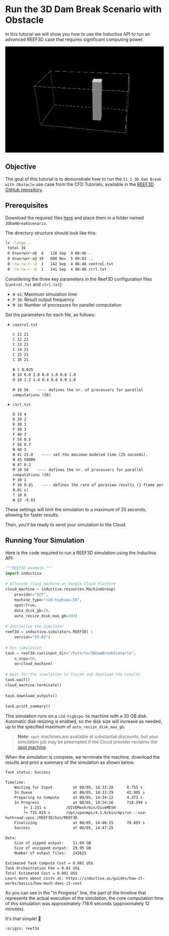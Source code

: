 # Run the 3D Dam Break Scenario with Obstacle
In this tutorial we will show you how to use the Inductiva API to run an advanced REEF3D case that requires significant computing power.

<p align="center"><img src="./_static/reef3d_3d_dam_break_with_obs.gif" alt="Magnitude of the velocity field produced with Paraview using VTK files generated by Reef3D" width="700"></p>

## Objective
The goal of this tutorial is to demonstrate how to run the `11_2 3D Dam Break with Obstacle` use case from the CFD Tutorials, available in the [REEF3D GitHub repository](https://github.com/REEF3D/REEF3D/tree/master).

## Prerequisites
Download the required files [here](https://github.com/REEF3D/REEF3D/tree/25.02/Tutorials/REEF3D_CFD/11_2%203D%20Dam%20Break%20with%20Obstacle) and place them in a folder named `3DDamBreakScenario`.

The directory structure should look like this:
   ```bash
   ls -lasgo .
    total 16
    0 drwxrwxr-x@  4   128 Sep  4 08:46 .
    0 drwxrwxr-x@ 19   608 Nov  5 09:03 ..
    8 -rw-rw-r--@  1   142 Sep  4 08:46 control.txt
    8 -rw-rw-r--@  1   141 Sep  4 08:46 ctrl.txt
   ```
Considering the three key parameters in the Reef3D configuration files (`control.txt` and `ctrl.txt`):
- `N 41`: Maximum simulation time
- `P 30`: Result output frequency
- `M 10`: Number of processors for parallel computation

Set the parameters for each file, as follows:
- `control.txt`

	```
	C 11 21
	C 12 21
	C 13 21
	C 14 21
	C 15 21
	C 16 21

	B 1 0.025
	B 10 0.0 2.0 0.0 1.0 0.0 1.0
	O 10 1.2 1.4 0.4 0.6 0.0 1.0

	M 10 56    ---- defines the nr. of processors for parallel computations (56)
   ```
 
 - `ctrl.txt`
   	
  	```
	D 10 4
	D 20 2
	D 30 1
	F 30 3
	F 40 3
	F 54 0.5
	F 56 0.7
	N 40 3
	N 41 25.0    ---- set the maximum modeled time (25 seconds).
	N 45 50000
	N 47 0.2
	M 10 56    ---- defines the nr. of processors for parallel computations (56)
	P 10 1
	P 30 0.01    ---- defines the rate of paraview results (1 frame per 0.01 s)
	T 10 0
	W 22 -9.81
	```

These settings will limit the simulation to a maximum of 25 seconds, allowing for faster results.

Then, you’ll be ready to send your simulation to the Cloud.
 
## Running Your Simulation
Here is the code required to run a REEF3D simulation using the Inductiva API:

```python
"""REEF3D example."""
import inductiva

# Allocate cloud machine on Google Cloud Platform
cloud_machine = inductiva.resources.MachineGroup(
    provider="GCP",
	machine_type="c2d-highcpu-56",
	spot=True,
	data_disk_gb=20,
	auto_resize_disk_max_gb=100)

# Initialize the Simulator
reef3d = inductiva.simulators.REEF3D( \
    version="25.02")

# Run simulation
task = reef3d.run(input_dir="/Path/to/3DDamBreakScenario",
    n_vcpu=56,
    on=cloud_machine)

# Wait for the simulation to finish and download the results
task.wait()
cloud_machine.terminate()

task.download_outputs()

task.print_summary()
```

This simulation runs on a `c2d-highcpu-56` machine with a 20 GB disk. Automatic disk resizing is enabled, so the disk size will increase as needed,
up to the specified maximum of `auto_resize_disk_max_gb`.

> **Note**: `spot` machines are available at substantial discounts, but your simulation job may be preempted if
> the Cloud provider reclaims the [spot machine](../how-it-works/machines/spot-machines.md).

When the simulation is complete, we terminate the machine, download the results and print a summary of the simulation as shown below.

```
Task status: Success

Timeline:
	Waiting for Input         at 08/05, 14:33:28      0.755 s
	In Queue                  at 08/05, 14:33:29      42.905 s
	Preparing to Compute      at 08/05, 14:34:12      4.373 s
	In Progress               at 08/05, 14:34:16      718.599 s
		├> 1.151 s         /DIVEMesh/bin/DiveMESH
		└> 715.815 s       /opt/openmpi/4.1.6/bin/mpirun --use-hwthread-cpus /REEF3D/bin/REEF3D
	Finalizing                at 08/05, 14:46:15      70.855 s
	Success                   at 08/05, 14:47:25      

Data:
	Size of zipped output:    11.69 GB
	Size of unzipped output:  29.95 GB
	Number of output files:   142625

Estimated Task Compute Cost = 0.081 US$
Task Orchestration Fee = 0.01 US$
Total Estimated Cost = 0.091 US$
Learn more about costs at: https://inductiva.ai/guides/how-it-works/basics/how-much-does-it-cost
```
As you can see in the "In Progress" line, the part of the timeline that represents the actual execution of the simulation, the core computation time 
of this simulation was approximately 718.6 seconds (approximately 12 minutes).

It's that simple! 🚀

```{banner_small}
:origin: reef3d
```
